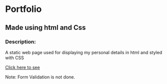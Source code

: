 # Portfolio 

## Made using html and Css

### Description:
A static web page used for displaying my personal details in html and styled with CSS

[Click here to see](https://compassionate-tereshkova-020b03.netlify.app/)

Note:
Form Validation is not done.
